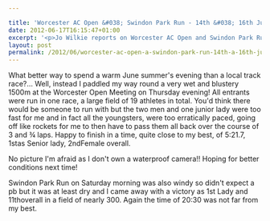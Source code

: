 ```yaml
---

title: 'Worcester AC Open &#038; Swindon Park Run - 14th &#038; 16th June 2012'
date: 2012-06-17T16:15:47+01:00
excerpt: '<p>Jo Wilkie reports on Worcester AC Open and Swindon Park Run...</p>'
layout: post
permalink: /2012/06/worcester-ac-open-a-swindon-park-run-14th-a-16th-june-2012/
---
```

What better way to spend a warm June summer's evening than a local track race?&#8230; Well, instead I paddled my way round a very wet and blustery 1500m at the Worcester Open Meeting on Thursday evening! All entrants were run in one race, a large field of 19 athletes in total. You'd think there would be someone to run with but the two men and one junior lady were too fast for me and in fact all the youngsters, were too erratically paced, going off like rockets for me to then have to pass them all back over the course of 3 and ¾ laps. Happy to finish in a time, quite close to my best, of 5:21.7, 1stas Senior lady, 2ndFemale overall.

No picture I'm afraid as I don't own a waterproof camera!! Hoping for better conditions next time!

Swindon Park Run on Saturday morning was also windy so didn't expect a pb but it was at least dry and I came away with a victory as 1st Lady and 11thoverall in a field of nearly 300. Again the time of 20:30 was not far from my best.